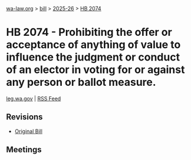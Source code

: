 [wa-law.org](/) > [bill](/bill/) > [2025-26](/bill/2025-26/) > [HB 2074](/bill/2025-26/hb/2074/)

# HB 2074 - Prohibiting the offer or acceptance of anything of value to influence the judgment or conduct of an elector in voting for or against any person or ballot measure.
[leg.wa.gov](https://app.leg.wa.gov/billsummary?BillNumber=2074&Year=2025&Initiative=false) | [RSS Feed](./rss.xml)

## Revisions
* [Original Bill](1/)

## Meetings